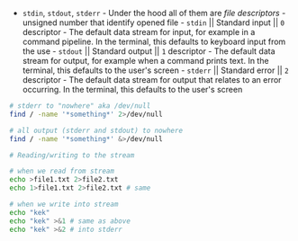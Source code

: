 
-  `stdin`, `stdout`, `stderr`
		- Under the hood all of them are *file descriptors* - unsigned number that identify opened file
			- `stdin` || Standard input || `0` descriptor
				- The default data stream for input, for example in a command pipeline. In the terminal, this defaults to keyboard input from the use
			- `stdout` || Standard output || `1` descriptor
				- The default data stream for output, for example when a command prints text. In the terminal, this defaults to the user's screen
			- `stderr` || Standard error || `2` descriptor
				- The default data stream for output that relates to an error occurring. In the terminal, this defaults to the user's screen

```bash
# stderr to "nowhere" aka /dev/null 
find / -name '*something*' 2>/dev/null

# all output (stderr and stdout) to nowhere
find / -name '*something*' &>/dev/null
```

```bash
# Reading/writing to the stream

# when we read from stream
echo >file1.txt 2>file2.txt
echo 1>file1.txt 2>file2.txt # same

# when we write into stream
echo "kek"
echo "kek" >&1 # same as above
echo "kek" >&2 # into stderr
```